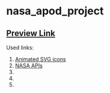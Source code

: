 # nasa_apod_project

## [Preview Link](https://ingoo1.github.io/nasa_apod_project/)

Used links:

1. [Animated SVG icons](https://getloaf.io/)
2. [NASA APIs](https://api.nasa.gov/)
3. []()
4. []()
5. []()
